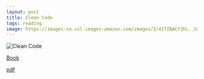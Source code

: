```yaml
---
layout: post
title: Clean Code
tags: reading
image: https://images-na.ssl-images-amazon.com/images/I/41TINACY3hL._SX384_BO1,204,203,200_.jpg
---
```

![Clean Code](https://images-na.ssl-images-amazon.com/images/I/41TINACY3hL._SX384_BO1,204,203,200_.jpg)


[Book](https://www.amazon.ca/Clean-Code-Handbook-Software-Craftsmanship/dp/0132350882)

[pdf](http://ricardogeek.com/docs/clean_code.pdf)
